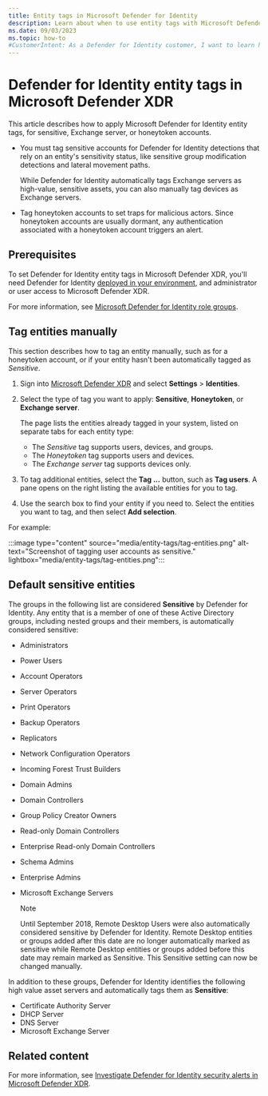 ```yaml
---
title: Entity tags in Microsoft Defender for Identity
description: Learn about when to use entity tags with Microsoft Defender for Identity and how to apply them in Microsoft Defender XDR.
ms.date: 09/03/2023
ms.topic: how-to
#CustomerIntent: As a Defender for Identity customer, I want to learn how to apply entity tags so that I can identify sensitive accounts in Microsoft Defender XDR.
---
```


# Defender for Identity entity tags in Microsoft Defender XDR

This article describes how to apply Microsoft Defender for Identity entity tags, for sensitive, Exchange server, or honeytoken accounts.

- You must tag sensitive accounts for Defender for Identity detections that rely on an entity's sensitivity status, like sensitive group modification detections and lateral movement paths.

    While Defender for Identity automatically tags Exchange servers as high-value, sensitive assets, you can also manually tag devices as Exchange servers.

- Tag honeytoken accounts to set traps for malicious actors. Since honeytoken accounts are usually dormant, any authentication associated with a honeytoken account triggers an alert.

## Prerequisites

To set Defender for Identity entity tags in Microsoft Defender XDR, you'll need Defender for Identity [deployed in your environment](deploy-defender-identity.md), and administrator or user access to Microsoft Defender XDR.

For more information, see [Microsoft Defender for Identity role groups](role-groups.md).

## Tag entities manually

This section describes how to tag an entity manually, such as for a honeytoken account, or if your entity hasn't been automatically tagged as *Sensitive*.

1. Sign into [Microsoft Defender XDR](https://security.microsoft.com) and select **Settings** > **Identities**.

1. Select the type of tag you want to apply: **Sensitive**, **Honeytoken**, or **Exchange server**.

    The page lists the entities already tagged in your system, listed on separate tabs for each entity type:

    - The *Sensitive* tag supports users, devices, and groups.
    - The *Honeytoken* tag supports users and devices.
    - The *Exchange server* tag supports devices only.

1. To tag additional entities, select the **Tag ...** button, such as **Tag users**. A pane opens on the right listing the available entities for you to tag. 

1. Use the search box to find your entity if you need to. Select the entities you want to tag, and then select **Add selection**. 

For example:

:::image type="content" source="media/entity-tags/tag-entities.png" alt-text="Screenshot of tagging user accounts as sensitive." lightbox="media/entity-tags/tag-entities.png":::

## Default sensitive entities

The groups in the following list are considered **Sensitive** by Defender for Identity. Any entity that is a member of one of these Active Directory groups, including nested groups and their members, is automatically considered sensitive:

- Administrators
- Power Users
- Account Operators
- Server Operators
- Print Operators
- Backup Operators
- Replicators
- Network Configuration Operators
- Incoming Forest Trust Builders
- Domain Admins
- Domain Controllers
- Group Policy Creator Owners
- Read-only Domain Controllers
- Enterprise Read-only Domain Controllers
- Schema Admins
- Enterprise Admins
- Microsoft Exchange Servers

  > [!NOTE]
  > Until September 2018, Remote Desktop Users were also automatically considered sensitive by Defender for Identity. Remote Desktop entities or groups added after this date are no longer automatically marked as sensitive while Remote Desktop entities or groups added before this date may remain marked as Sensitive. This Sensitive setting can now be changed manually.

In addition to these groups, Defender for Identity identifies the following high value asset servers and automatically tags them as **Sensitive**:

- Certificate Authority Server
- DHCP Server
- DNS Server
- Microsoft Exchange Server


## Related content

For more information, see [Investigate Defender for Identity security alerts in Microsoft Defender XDR](manage-security-alerts.md).
